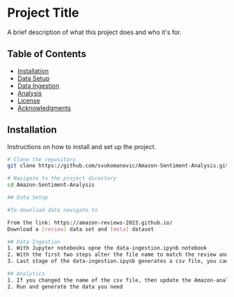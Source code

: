 # Project Title

A brief description of what this project does and who it's for.

## Table of Contents

- [Installation](#installation)
- [Data Setup](#data)
- [Data Ingestion](#ingestion)
- [Analysis](#analysis)
- [License](#license)
- [Acknowledgments](#acknowledgments)

## Installation

Instructions on how to install and set up the project.

```bash
# Clone the repository
git clone https://github.com/svukomanovic/Amazon-Sentiment-Analysis.git

# Navigate to the project directory
cd Amazon-Sentiment-Analysis

## Data Setup

#To download data navigate to 

From the link: https://amazon-reviews-2023.github.io/
Download a [review] data set and [meta] dataset

## Data Ingestion
1. With Jupyter notebooks opne the data-ingestion.ipynb notebook
2. With the first two steps alter the file name to match the review and meta ljson files you downloaded
3. Last stage of the data-ingestion.ipynb generates a csv file, you can change the name of that file to better match your needs.

## Analytics
1. If you changed the name of the csv file, then update the Amazon-analysis.ipynb 
2. Run and generate the data you need